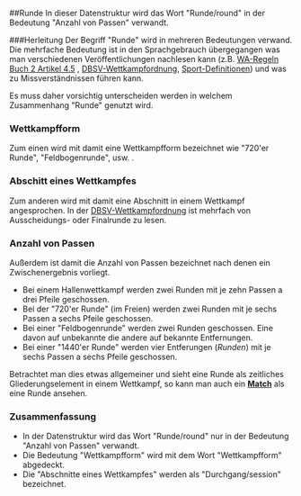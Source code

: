 ##Runde
In dieser Datenstruktur wird das Wort "Runde/round" in der Bedeutung "Anzahl von Passen" verwandt.

###Herleitung
Der Begriff "Runde" wird in mehreren Bedeutungen verwand. Die mehrfache Bedeutung ist in den Sprachgebrauch übergegangen was man verschiedenen Veröffentlichungen nachlesen kann (z.B. [WA-Regeln Buch 2 Artikel 4.5](http://rulebook.worldarchery.org/PDF/Official/2015-01-01/EN-Book2.pdf) , [DBSV-Wettkampfordnung](http://www.dbsv1959.de/index.php/sport/wettkampfordnung), [Sport-Definitionen](http://www.sportsdefinitions.com/archery/Round.html)) und was zu Missverständnissen führen kann. 

Es muss daher vorsichtig unterscheiden werden in welchem Zusammenhang "Runde" genutzt wird.

### Wettkampfform
Zum einen wird mit damit eine Wettkampfform bezeichnet wie "720'er Runde", "Feldbogenrunde", usw. .

### Abschitt eines Wettkampfes
Zum anderen wird mit damit eine Abschnitt in einem Wettkampf angesprochen. In der [DBSV-Wettkampfordnung](http://www.dbsv1959.de/attachments/category/104/wko.pdf) ist mehrfach von Ausscheidungs- oder Finalrunde zu lesen.

### Anzahl von Passen
Außerdem ist damit die Anzahl von Passen bezeichnet nach denen ein Zwischenergebnis vorliegt. 
* Bei einem Hallenwettkampf werden zwei Runden mit je zehn Passen a drei Pfeile geschossen.
* Bei der "720'er Runde" (im Freien) werden zwei Runden mit je sechs Passen a sechs Pfeile geschossen.
* Bei einer "Feldbogenrunde" werden zwei Runden geschossen. Eine davon auf unbekannte die andere auf bekannte Entfernungen.
* Bei einer "1440'er Runde" werden vier Entferungen (*Runden*) mit je sechs Passen a sechs Pfeile geschossen.

Betrachtet man dies etwas allgemeiner und sieht eine Runde als zeitliches Gliederungselement in einem Wettkampf, so kann man auch ein [**Match**](kapitel_08_match.md) als eine Runde ansehen.

### Zusammenfassung
* In der Datenstruktur wird das Wort "Runde/round" nur in der Bedeutung "Anzahl von Passen" verwandt.
* Die Bedeutung "Wettkampfform" wird mit dem Wort "Wettkampfform" abgedeckt. 
* Die "Abschnitte eines Wettkampfes" werden als "Durchgang/session" bezeichnet.


